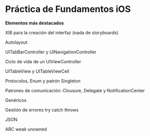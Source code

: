 # Práctica de Fundamentos iOS

**Elementos más destacados**
>
XIB para la creación del interfaz (nada de storyboards)
>
Autolayout
>
UITabBarController y UINavigationController
>
Ciclo de vida de un UIViewController
>
UITableView y UITableViewCell
>
Protocolos, Enum y patrón Singleton
>
Patrones de comunicación: Clousure, Delegate y NotificationCenter
>
Genéricos
>
Gestión de errores try catch throws
>
JSON
>
ARC weak unowned
